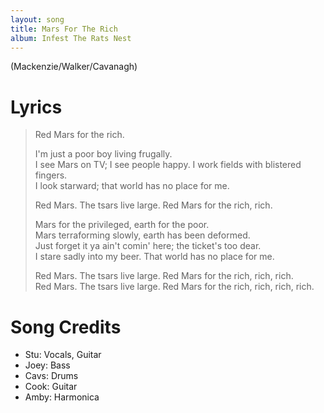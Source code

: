 ```yaml
---
layout: song
title: Mars For The Rich
album: Infest The Rats Nest
---
```


(Mackenzie/Walker/Cavanagh)

# Lyrics

> Red Mars for the rich.  
>  
> I'm just a poor boy living frugally.  
> I see Mars on TV; I see people happy. I work fields with blistered fingers.  
> I look starward; that world has no place for me.  
>  
> Red Mars. The tsars live large. Red Mars for the rich, rich.  
>  
> Mars for the privileged, earth for the poor.  
> Mars terraforming slowly, earth has been deformed.  
> Just forget it ya ain't comin' here; the ticket's too dear.  
> I stare sadly into my beer. That world has no place for me.  
>  
> Red Mars. The tsars live large. Red Mars for the rich, rich, rich.  
> Red Mars. The tsars live large. Red Mars for the rich, rich, rich, rich.  

# Song Credits

* Stu: Vocals, Guitar
* Joey: Bass
* Cavs: Drums
* Cook: Guitar
* Amby: Harmonica
